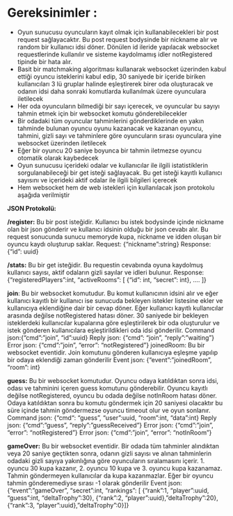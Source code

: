 #  Gereksinimler :
- Oyun sunucusu oyuncuların kayıt olmak için kullanabilecekleri bir post request
sağlayacaktır. Bu post request bodysinde bir nickname alır ve random bir kullanıcı idsi
döner. Dönülen id ileride yapılacak websocket requestlerinde kullanılır ve sisteme
kaydolmamış idler notRegistered tipinde bir hata alır.
- Basit bir matchmaking algoritması kullanarak websocket üzerinden kabul ettiği oyuncu
isteklerini kabul edip, 30 saniyede bir içeride biriken kullanıcıları 3 lü gruplar halinde
eşleştirerek birer oda oluşturacak ve odanın idsi daha sonraki komutlarda kullanılmak
üzere oyunculara iletilecek
- Her oda oyuncuların bilmediği bir sayı içerecek, ve oyuncular bu sayıyı tahmin etmek için
bir websocket komutu gönderebilecekler
- Bir odadaki tüm oyuncular tahminlerini gönderdiklerinde en yakın tahminde bulunan
oyuncu oyunu kazanacak ve kazanan oyuncu, tahmini, gizli sayı ve tahminlere göre
oyuncuların sırası oyunculara yine websocket üzerinden iletilecek
- Eğer bir oyuncu 20 saniye boyunca bir tahmin iletmezse oyuncu otomatik olarak
kaybedecek
- Oyun sunucusu içerideki odalar ve kullanıcılar ile ilgili istatistiklerin sorgulanabileceği bir
get isteği sağlayacak. Bu get isteği kayıtlı kullanıcı sayısını ve içerideki aktif odalar ile
ilgili bilgileri içerecek
- Hem websocket hem de web istekleri için kullanılacak json protokolu aşağıda verilmiştir


**JSON Protokolü:**

**/register:** Bu bir post isteğidir. Kullanıcı bu istek bodysinde içinde nickname olan
bir json gönderir ve kullanıcı idsinin olduğu bir json cevabı alır. Bu request sonucunda sunucu
memoryde kupa, nickname ve idden oluşan bir oyuncu kaydı oluşturup saklar.
Request: {“nickname”:string}
Response: {“id”: uuid}

**/stats:** Bu bir get isteğidir. Bu requestin cevabında oyuna kaydolmuş kullanıcı sayısı,
aktif odaların gizli sayılar ve idleri bulunur.
Response: {“registeredPlayers”:int, “activeRooms”: [
{“id”: int, “secret”: int}, ....
]}

**join**: Bu bir websocket komutudur. Bu komut kullanıcının idsini alır ve eğer kullanıcı
kayıtlı bir kullanıcı ise sunucuda bekleyen istekler listesine ekler ve kullanıcıya eklendiğine dair
bir cevap döner. Eğer kullanıcı kayıtlı kullanıcılar arasında değilse notRegistered hatası döner.
30 saniyede bir bekleyen isteklerdeki kullanıcılar kupalarına göre eşleştirilerek bir oda
oluşturulur ve istek gönderen kullanıcılara eşleştirildikleri oda idsi gönderilir.
Command json:{“cmd”:”join”, “id”:uuid}
Reply json: {“cmd”: “join”, “reply”:”waiting”}
Error json: {“cmd”:”join”, “error”: “notRegistered”}
joinedRoom: Bu bir websocket eventidir. Join komutunu gönderen kullanıcıya eşleşme
yapılıp bir odaya eklendiği zaman gönderilir
Event json: {“event”:”joinedRoom”, “room”: int}

**guess:** Bu bir websocket komutudur. Oyuncu odaya katıldıktan sonra idsi, odası ve
tahminini içeren guess komutunu gönderebilir. Oyuncu kayıtlı değilse notRegistered, oyuncu
bu odada değilse notInRoom hatası döner. Odaya katıldıktan sonra bu komutu göndermek için
20 saniyesi olacaktır bu süre içinde tahmin göndermezse oyuncu timeout olur ve oyun sonlanır.
Command json: {“cmd“: “guess”, “user”:uuid, “room”:int, “data”:int}
Reply json: {“cmd”:”guess”, “reply”:”guessReceived”}
Error json: {“cmd”:”join”, “error”: “notRegistered”}
Error json: {“cmd”:”join”, “error”: “notInRoom”}

**gameOver:** Bu bir websocket eventidir. Bir odada tüm tahminler alındıktan veya 20
saniye geçtikten sonra, odanın gizli sayısı ve alınan tahminlerin odadaki gizli sayıya yakınlığına
göre oyuncuların sıralamasını içerir. 1. oyuncu 30 kupa kazanır, 2. oyuncu 10 kupa ve 3. oyuncu
kupa kazanamaz. Tahmin göndermeyen kullanıcılar da kupa kazanmazlar. Eğer bir oyuncu
tahmin gönderemediyse sırası -1 olarak gönderilir
Event json: {“event”:”gameOver”, “secret”:int, “rankings”: [
{“rank”:1, “player”:uuid, “guess”:int, “deltaTrophy”:30},
{“rank”:2, “player”:uuid},”deltaTrophy”:20},
{“rank”:3, “player”:uuid},”deltaTrophy”:0}]}
